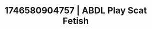 ---
categories:
- AI-generated
- Deep intimacy
- Sultry voice
- Romantasy erotica
- Sensual touch
- Gender-fluid lovers
- ASMR
- Cosplay
image: /assets/images/1746580904757.jpg
layout: post
seo:
  description: Featured content with high-quality ABDL Play, Scat Fetish. HD images
    available.
  keywords: ABDL Play, Scat Fetish
  og_image: /assets/images/1746580904757.jpg
  schema_type: VisualArtwork
tags:
- ABDL Play
- Scat Fetish
- '#1746580904757'
title: 1746580904757 | ABDL Play Scat Fetish
---